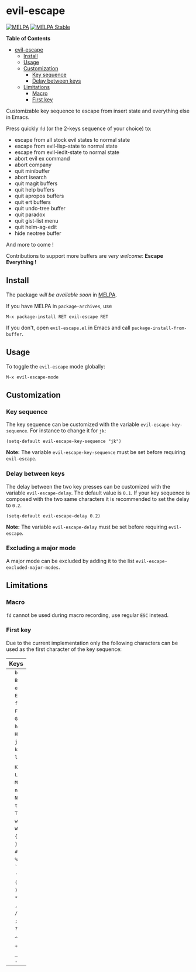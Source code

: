 # evil-escape
[![MELPA](http://melpa.org/packages/evil-escape-badge.svg)](http://melpa.org/#/evil-escape)
[![MELPA Stable](http://stable.melpa.org/packages/evil-escape-badge.svg)](http://stable.melpa.org/#/evil-escape)

<!-- markdown-toc start - Don't edit this section. Run M-x markdown-toc/generate-toc again -->
**Table of Contents**

- [evil-escape](#evil-escape)
    - [Install](#install)
    - [Usage](#usage)
    - [Customization](#customization)
        - [Key sequence](#key-sequence)
        - [Delay between keys](#delay-between-keys)
    - [Limitations](#limitations)
        - [Macro](#macro)
        - [First key](#first-key)

<!-- markdown-toc end -->

Customizable key sequence to escape from insert state and everything else in
Emacs.

Press quickly `fd` (or the 2-keys sequence of your choice) to:

- escape from all stock evil states to normal state
- escape from evil-lisp-state to normal state
- escape from evil-iedit-state to normal state
- abort evil ex command
- abort company
- quit minibuffer
- abort isearch
- quit magit buffers
- quit help buffers
- quit apropos buffers
- quit ert buffers
- quit undo-tree buffer
- quit paradox
- quit gist-list menu
- quit helm-ag-edit
- hide neotree buffer

And more to come !

Contributions to support more buffers are _very welcome_:
**Escape Everything !**

## Install

The package _will be available soon_ in [MELPA][].

If you have MELPA in `package-archives`, use

    M-x package-install RET evil-escape RET

If you don't, open `evil-escape.el` in Emacs and call
`package-install-from-buffer`.

## Usage

To toggle the `evil-escape` mode globally:

    M-x evil-escape-mode

## Customization

### Key sequence

The key sequence can be customized with the variable `evil-escape-key-sequence`.
For instance to change it for `jk`:

```elisp
(setq-default evil-escape-key-sequence "jk")
```

**Note:** The variable `evil-escape-key-sequence` must be set before requiring
`evil-escape`.

### Delay between keys

The delay between the two key presses can be customized with the variable
`evil-escape-delay`. The default value is `0.1`. If your key sequence is
composed with the two same characters it is recommended to set the delay to
`0.2`.

```elisp
(setq-default evil-escape-delay 0.2)
```

**Note:** The variable `evil-escape-delay` must be set before requiring
`evil-escape`.

### Excluding a major mode

A major mode can be excluded by adding it to the list
`evil-escape-excluded-major-modes`.

## Limitations

### Macro

`fd` cannot be used during macro recording, use regular `ESC` instead.

### First key

Due to the current implementation only the following characters can be used
as the first character of the key sequence:

|   Keys     |
|:----------:|
|<kbd>b</kbd>|
|<kbd>B</kbd>|
|<kbd>e</kbd>|
|<kbd>E</kbd>|
|<kbd>f</kbd>|
|<kbd>F</kbd>|
|<kbd>G</kbd>|
|<kbd>h</kbd>|
|<kbd>H</kbd>|
|<kbd>j</kbd>|
|<kbd>k</kbd>|
|<kbd>l</kbd>|
|<kbd> </kbd>|
|<kbd>K</kbd>|
|<kbd>L</kbd>|
|<kbd>M</kbd>|
|<kbd>n</kbd>|
|<kbd>N</kbd>|
|<kbd>t</kbd>|
|<kbd>T</kbd>|
|<kbd>w</kbd>|
|<kbd>W</kbd>|
|<kbd>{</kbd>|
|<kbd>}</kbd>|
|<kbd>#</kbd>|
|<kbd>%</kbd>|
|<kbd>`</kbd>|
|<kbd>'</kbd>|
|<kbd>(</kbd>|
|<kbd>)</kbd>|
|<kbd>*</kbd>|
|<kbd>,</kbd>|
|<kbd>/</kbd>|
|<kbd>;</kbd>|
|<kbd>?</kbd>|
|<kbd>|</kbd>|
|<kbd>^</kbd>|
|<kbd>+</kbd>|
|<kbd>_</kbd>|
|<kbd>-</kbd>|

[MELPA]: http://melpa.org/
